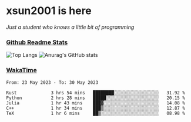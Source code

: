 # xsun2001 is here

*Just a student who knows a little bit of programming*

### [Github Readme Stats](https://github.com/anuraghazra/github-readme-stats)

![Top Langs](https://github-readme-stats.vercel.app/api/top-langs/?username=xsun2001&layout=compact&theme=radical) ![Anurag's GitHub stats](https://github-readme-stats.vercel.app/api?username=xsun2001&show_icons=true&theme=radical)

### [WakaTime](https://wakatime.com)

<!--START_SECTION:waka-->

```text
From: 23 May 2023 - To: 30 May 2023

Rust             3 hrs 54 mins   ████████░░░░░░░░░░░░░░░░░   31.92 %
Python           2 hrs 28 mins   █████░░░░░░░░░░░░░░░░░░░░   20.15 %
Julia            1 hr 43 mins    ███▓░░░░░░░░░░░░░░░░░░░░░   14.08 %
C++              1 hr 34 mins    ███▒░░░░░░░░░░░░░░░░░░░░░   12.87 %
TeX              1 hr 6 mins     ██▒░░░░░░░░░░░░░░░░░░░░░░   08.98 %
```

<!--END_SECTION:waka-->
